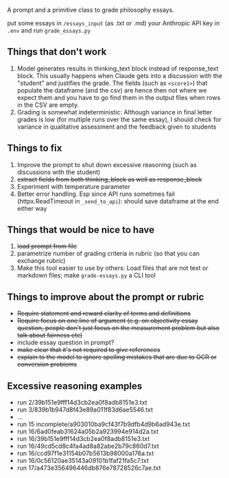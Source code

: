 A prompt and a primitive class to grade philosophy essays.

put some essays in `/essays_input` (as .txt or .md) your Anthropic API key in `.env` and run `grade_essays.py`

## Things that don't work

1. Model generates results in thinking_text block instead of response_text block. This usually happens when Claude gets into a discussion with the "student" and justifies the grade. The fields (such as `<score1>`) that populate the dataframe (and the csv) are hence then not where we expect them and you have to go find them in the output files when rows in the CSV are empty.
2. Grading is somewhat indeterministic: Although variance in final letter grades is low (for multiple runs over the same essay), I should check for variance in qualitative assessment and the feedback given to students

## Things to fix

1. Improve the prompt to shut down excessive reasoning (such as discussions with the student)
2. ~~extract fields from both thinking_block as well as response_block~~
3. Experiment with temperature parameter
4. Better error handling. Esp since API runs sometimes fail (httpx.ReadTimeout in `_send_to_api`): should save dataframe at the end either way

## Things that would be nice to have

1. ~~load prompt from file~~
2. parametrize number of grading criteria in rubric (so that you can exchange rubric)
3. Make this tool easier to use by others: Load files that are not text or markdown files; make `grade-essays.py` a CLI tool

## Things to improve about the prompt or rubric
- ~~Require statement and reward clarity of terms and definitions~~
- ~~Require focus on one line of argument (e.g. on objectivity essay question, people don't just focus on the measurement problem but also talk about fairness etc)~~
- include essay question in prompt?
- ~~make clear that it's not required to give references~~
- ~~explain to the model to ignore spelling mistakes that are due to OCR or conversion problems~~

## Excessive reasoning examples
* run 2/39b151e9fff14d3cb2ea0f8adb8151e3.txt
* run 3/839b1b947d8f43e89a011f83d6ae5546.txt
* ...
* run 15 incomplete/a903010ba9cf43f7b9dfb4d9b6ad943e.txt
* run 16/6ad0feab31624a05b2a923994e914d2a.txt
* run 16/39b151e9fff14d3cb2ea0f8adb8151e3.txt
* run 16/49cd5cd8c4fa4ad8a82abe2b79c860d7.txt
* run 16/ccd97f1e31154b07b5613b98000a176a.txt
* run 16/0c56120ae35143a09101b1faf21fa5c7.txt
* run 17/a473e356496446db876e78728526c7ae.txt